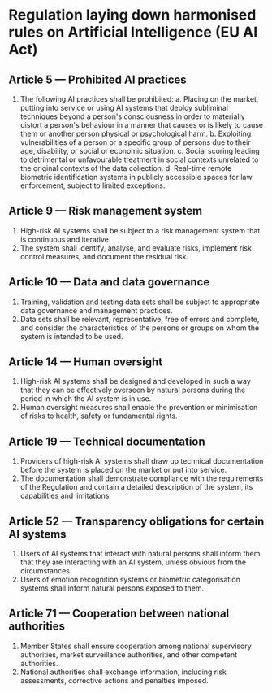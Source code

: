# Regulation laying down harmonised rules on Artificial Intelligence (EU AI Act)

## Article 5 — Prohibited AI practices
1. The following AI practices shall be prohibited:
   a. Placing on the market, putting into service or using AI systems that deploy subliminal techniques beyond a person's consciousness in order to materially distort a person's behaviour in a manner that causes or is likely to cause them or another person physical or psychological harm.
   b. Exploiting vulnerabilities of a person or a specific group of persons due to their age, disability, or social or economic situation.
   c. Social scoring leading to detrimental or unfavourable treatment in social contexts unrelated to the original contexts of the data collection.
   d. Real-time remote biometric identification systems in publicly accessible spaces for law enforcement, subject to limited exceptions.

## Article 9 — Risk management system
1. High-risk AI systems shall be subject to a risk management system that is continuous and iterative.
2. The system shall identify, analyse, and evaluate risks, implement risk control measures, and document the residual risk.

## Article 10 — Data and data governance
1. Training, validation and testing data sets shall be subject to appropriate data governance and management practices.
2. Data sets shall be relevant, representative, free of errors and complete, and consider the characteristics of the persons or groups on whom the system is intended to be used.

## Article 14 — Human oversight
1. High-risk AI systems shall be designed and developed in such a way that they can be effectively overseen by natural persons during the period in which the AI system is in use.
2. Human oversight measures shall enable the prevention or minimisation of risks to health, safety or fundamental rights.

## Article 19 — Technical documentation
1. Providers of high-risk AI systems shall draw up technical documentation before the system is placed on the market or put into service.
2. The documentation shall demonstrate compliance with the requirements of the Regulation and contain a detailed description of the system, its capabilities and limitations.

## Article 52 — Transparency obligations for certain AI systems
1. Users of AI systems that interact with natural persons shall inform them that they are interacting with an AI system, unless obvious from the circumstances.
2. Users of emotion recognition systems or biometric categorisation systems shall inform natural persons exposed to them.

## Article 71 — Cooperation between national authorities
1. Member States shall ensure cooperation among national supervisory authorities, market surveillance authorities, and other competent authorities.
2. National authorities shall exchange information, including risk assessments, corrective actions and penalties imposed.
